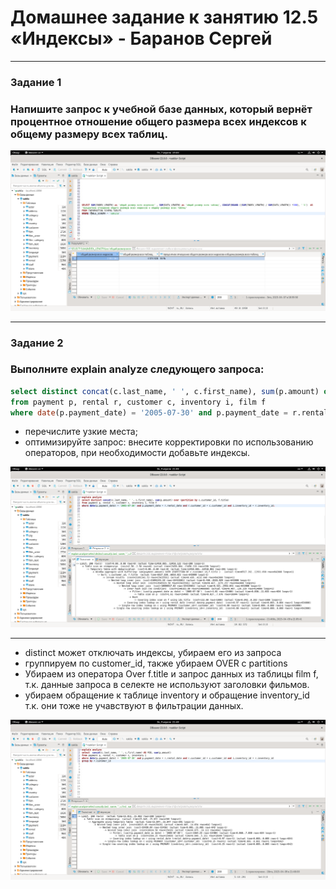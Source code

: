# Домашнее задание к занятию 12.5 «Индексы» -  Баранов Сергей

---


### Задание 1

### Напишите запрос к учебной базе данных, который вернёт процентное отношение общего размера всех индексов к общему размеру всех таблиц.

![monitoring](https://github.com/12sergey12/12.5_Indexes/blob/main/images/12.5-1.png)

---


### Задание 2

### Выполните explain analyze следующего запроса:
```sql
select distinct concat(c.last_name, ' ', c.first_name), sum(p.amount) over (partition by c.customer_id, f.title)
from payment p, rental r, customer c, inventory i, film f
where date(p.payment_date) = '2005-07-30' and p.payment_date = r.rental_date and r.customer_id = c.customer_id and i.inventory_id = r.inventory_id
```

- перечислите узкие места;
- оптимизируйте запрос: внесите корректировки по использованию операторов, при необходимости добавьте индексы.


![monitoring](https://github.com/12sergey12/12.5_Indexes/blob/main/images/12.5-21.png)

---

- distinct может отключать индексы, убираем его из запроса
- группируем по customer_id, также убираем OVER с partitions
- Убираем из оператора Over f.title и запрос данных из таблицы film f, т.к. данные запроса в селекте не используют заголовки фильмов.
- убираем обращение к таблице inventory и обращение inventory_id т.к. они тоже не учавствуют в фильтрации данных.


![monitoring](https://github.com/12sergey12/12.5_Indexes/blob/main/images/12.5-22i.png)
